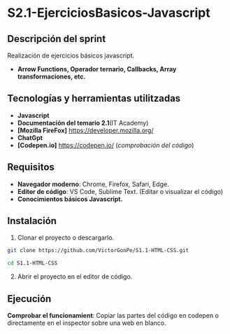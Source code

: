 # S2.1-EjerciciosBasicos-Javascript

## Descripción del sprint

Realización de ejercicios básicos javascript. 

- **Arrow Functions, Operador ternario, Callbacks, Array transformaciones, etc.**


## Tecnologías y herramientas utilitzadas

- **Javascript**
- **Documentación del temario 2.1**(IT Academy)
- **[Mozilla FireFox]** https://developer.mozilla.org/
- **ChatGpt**
- **[Codepen.io]** https://codepen.io/ (*comprobación del código*)


## Requisitos

- **Navegador moderno**: Chrome, Firefox, Safari, Edge.
- **Editor de código**: VS Code, Sublime Text. (Editar o visualizar el código) 
- **Conocimientos básicos Javascript.**

## Instalación

1. Clonar el proyecto o descargarlo.

```bash
git clone https://github.com/VictorGonPe/S1.1-HTML-CSS.git
```
```bash
cd S1.1-HTML-CSS
```

2. Abrir el proyecto en el editor de código.

## Ejecución

**Comprobar el funcionamient**: Copiar las partes del código en codepen o directamente en el inspector sobre una web en blanco.




